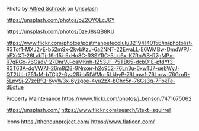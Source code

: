Photo by <a href="https://unsplash.com/@puregeorgia?utm_source=unsplash&utm_medium=referral&utm_content=creditCopyText">Alfred Schrock</a> on <a href="https://unsplash.com/s/photos/acorn?utm_source=unsplash&utm_medium=referral&utm_content=creditCopyText">Unsplash</a>

https://unsplash.com/photos/oZ2OYOLcJ6Y

https://unsplash.com/photos/0zeJ8sQB8KU

https://www.flickr.com/photos/postmanpetecoluk/32194140156/in/photolist-R3Tof1-MXJ2vE-b52mSx-2kvbKzJ-6a2NNT-22EwaLL-E6WMBw-DmdWPJ-bFXrXT-26LabTj-f9h15i-5xHo8C-R3SYRC-5Lki6x-K7RnWB-R7gMPx-R7gRGx-76GsdV-27DnrVJ-caMKnh-tZ53JF-75TB65-dcbD1E-ptdYt3-R3T63A-dgVW7J-26m8j28-9Nnxer-h2o952-76Ln3u-6xwTJ7-uebWyJ-QT2Uti-tZ51xM-bTCjt2-6yz2Ri-b5fWMc-5LkhyP-76Lmwf-76Lnrw-76GrnR-5LpvSj-27zcBfQ-6yyW3x-6yzgoe-4yu2zX-bChc5n-76Gs3g-7FbkTe-dEdfue

Property Maintenance
https://www.flickr.com/photos/j_benson/7471675062


https://unsplash.com/
https://www.flickr.com/search/?text=squirrel

Icons
https://thenounproject.com/
https://www.flaticon.com/


